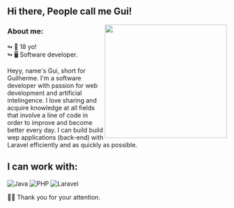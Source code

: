 
## Hi there, People call me Gui!

<img align="right" src="https://www.pngmart.com/files/22/Web-Designing-Transparent-PNG.png" height="260" width="280"/>


### About me:
  ↬ 🎉 18 yo! <br>
  ↬ 🖥️ Software developer.

<p align="left">
Heyy, name's Gui, short for Guilherme. I'm a software developer with passion for web development and artificial intelingence. I love sharing and acquire knowledge at all fields that involve a line of code in order to improve and become better every day. I can build build wep applications (back-end) with Laravel efficiently and as quickly as possible.
</p>

## I can work with:
![Java](https://img.shields.io/badge/java-%23ED8B00.svg?style=for-the-badge&logo=java&logoColor=white)
![PHP](https://img.shields.io/badge/php-%23777BB4.svg?style=for-the-badge&logo=php&logoColor=white)
![Laravel](https://img.shields.io/badge/laravel-b32c22.svg?style=for-the-badge&logo=laravel&logoColor=white)

🖐🏼 Thank you for your attention.
